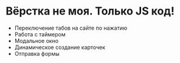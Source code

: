 # Вёрстка не моя. Только JS код!
* Переключение табов на сайте по нажатию
* Работа с таймером
* Модальное окно
* Динамическое создание карточек
* Отправка формы
